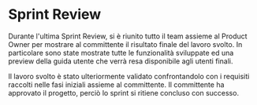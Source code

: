 # Sprint Review

Durante l'ultima Sprint Review, si è riunito tutto il team assieme al Product Owner per mostrare al committente il risultato finale del lavoro svolto. In particolare sono state mostrate tutte le funzionalità sviluppate ed una preview della guida utente che verrà resa disponibile agli utenti finali.

Il lavoro svolto è stato ulteriormente validato confrontandolo con i requisiti raccolti nelle fasi iniziali assieme al committente.
Il committente ha approvato il progetto, perciò lo sprint si ritiene concluso con successo.

